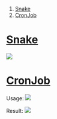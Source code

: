 1. [Snake](#Snake)
2. [CronJob](#CronJob)

# [Snake](https://github.com/r96922081/Toy-Projects/tree/main/SnakeGame)
![](https://r96922081.github.io/images/snake.png)

# [CronJob](https://github.com/r96922081/Toy-Projects/tree/main/CronJob)

Usage: 
![](https://r96922081.github.io/images/cron1.png)

Result:
![](https://r96922081.github.io/images/cron2.png)
